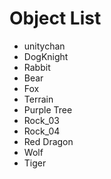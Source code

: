 # Object List
- unitychan
- DogKnight
- Rabbit 
- Bear
- Fox
- Terrain
- Purple Tree 
- Rock_03
- Rock_04
- Red Dragon
- Wolf
- Tiger